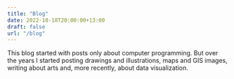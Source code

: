 ```yaml
---
title: "Blog"
date: 2022-10-18T20:00:00+13:00
draft: false
url: "/blog"
---
```


This blog started with posts only about computer programming. But over the
years I started posting drawings and illustrations, maps and GIS images,
writing about arts and, more recently, about data visualization.
